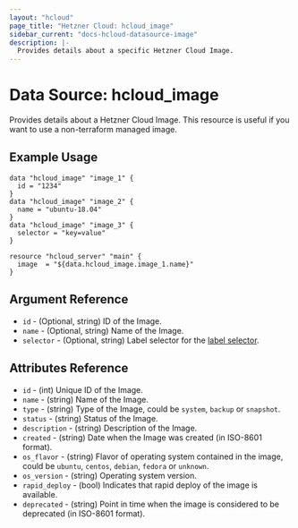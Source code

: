 ```yaml
---
layout: "hcloud"
page_title: "Hetzner Cloud: hcloud_image"
sidebar_current: "docs-hcloud-datasource-image"
description: |-
  Provides details about a specific Hetzner Cloud Image.
---
```

# Data Source: hcloud_image
Provides details about a Hetzner Cloud Image.
This resource is useful if you want to use a non-terraform managed image.
## Example Usage
```hcl
data "hcloud_image" "image_1" {
  id = "1234"
}
data "hcloud_image" "image_2" {
  name = "ubuntu-18.04"
}
data "hcloud_image" "image_3" {
  selector = "key=value"
}

resource "hcloud_server" "main" {
  image  = "${data.hcloud_image.image_1.name}"
}
```
## Argument Reference
- `id` - (Optional, string) ID of the Image.
- `name` - (Optional, string) Name of the Image.
- `selector` - (Optional, string) Label selector for the [label selector](https://docs.hetzner.cloud/#overview-label-selector).


## Attributes Reference
- `id` - (int) Unique ID of the Image.
- `name` - (string) Name of the Image.
- `type` - (string) Type of the Image, could be `system`, `backup` or `snapshot`.
- `status` - (string) Status of the Image.
- `description` - (string) Description of the Image.
- `created` - (string) Date when the Image was created (in ISO-8601 format).
- `os_flavor` - (string) Flavor of operating system contained in the image, could be `ubuntu`, `centos`, `debian`, `fedora` or `unknown`.
- `os_version` - (string) Operating system version.
- `rapid_deploy` - (bool) Indicates that rapid deploy of the image is available.
- `deprecated` - (string) Point in time when the image is considered to be deprecated (in ISO-8601 format).
